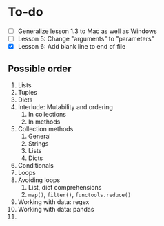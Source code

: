 # To-do

* [ ] Generalize lesson 1.3 to Mac as well as Windows
* [ ] Lesson 5: Change "arguments" to "parameters"
* [x] Lesson 6: Add blank line to end of file

## Possible order




1. Lists
1. Tuples
1. Dicts
1. Interlude: Mutability and ordering
    1. In collections
    1. In methods
1. Collection methods
    1. General
    1. Strings
    1. Lists
    1. Dicts
1. Conditionals
1. Loops
1. Avoiding loops
    1. List, dict comprehensions
    1. `map()`, `filter()`, `functools.reduce()`
1. Working with data: regex
1. Working with data: pandas
1. 

